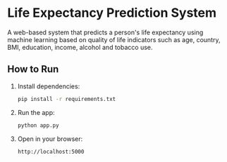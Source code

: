 # Life Expectancy Prediction System
A web-based system that predicts a person's life expectancy using machine learning based on quality of life indicators such as age, country, BMI, education, income, alcohol and tobacco use.

## How to Run
1. Install dependencies:
   ```bash
   pip install -r requirements.txt
2. Run the app:
     ```bash
     python app.py
3. Open in your browser:
     ```bash
     http://localhost:5000
